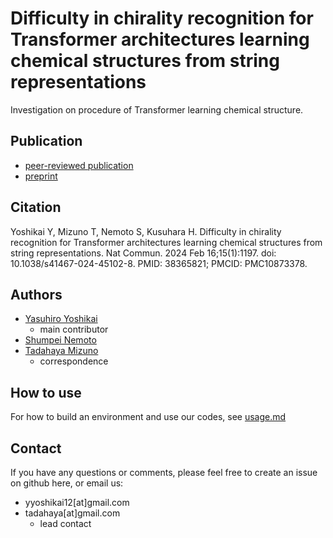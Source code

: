 # Difficulty in chirality recognition for Transformer architectures learning chemical structures from string representations
Investigation on procedure of Transformer learning chemical structure. 

## Publication
- [peer-reviewed publication](https://www.nature.com/articles/s41467-024-45102-8)  
- [preprint](https://arxiv.org/pdf/2303.11593)  

## Citation
Yoshikai Y, Mizuno T, Nemoto S, Kusuhara H. Difficulty in chirality recognition for Transformer architectures learning chemical structures from string representations. Nat Commun. 2024 Feb 16;15(1):1197. doi: 10.1038/s41467-024-45102-8. PMID: 38365821; PMCID: PMC10873378.  

## Authors
- [Yasuhiro Yoshikai](https://github.com/yyoshikai)  
    - main contributor  
- [Shumpei Nemoto](https://github.com/Nemoto-S)  
- [Tadahaya Mizuno](https://github.com/tadahayamiz)  
    - correspondence  

## How to use
For how to build an environment and use our codes, see [usage.md](usage.md)

## Contact
If you have any questions or comments, please feel free to create an issue on github here, or email us:  
- yyoshikai12[at]gmail.com  
- tadahaya[at]gmail.com  
    - lead contact  